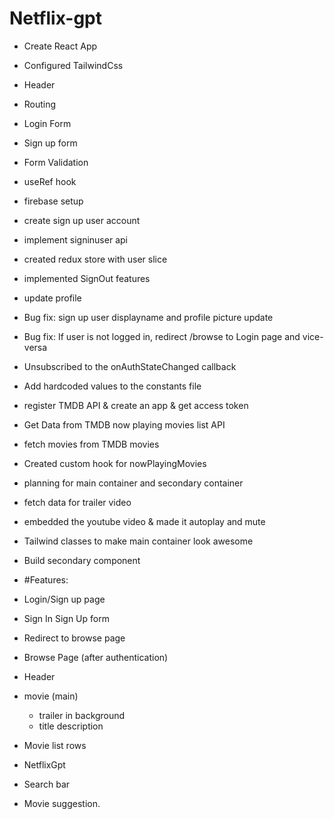 # Netflix-gpt

- Create React App
- Configured TailwindCss
- Header
- Routing
- Login Form
- Sign up form
- Form Validation
- useRef hook
- firebase setup
- create sign up user account
- implement signinuser api
- created redux store with user slice
- implemented SignOut features
- update profile
- Bug fix: sign up user displayname and profile picture update
- Bug fix: If user is not logged in, redirect /browse to Login page and vice-versa
- Unsubscribed to the onAuthStateChanged callback
- Add hardcoded values to the constants file
- register TMDB API & create an app & get access token
- Get Data from TMDB now playing movies list API
- fetch movies from TMDB movies
- Created custom hook for nowPlayingMovies
- planning for main container and secondary container
- fetch data for trailer video
- embedded the youtube video & made it autoplay and mute
- Tailwind classes to make main container look awesome
- Build secondary component
- #Features:

- Login/Sign up page
- Sign In Sign Up form
- Redirect to browse page
- Browse Page (after authentication)
- Header
- movie (main)
  - trailer in background
  - title description
- Movie list rows
- NetflixGpt
- Search bar
- Movie suggestion.
